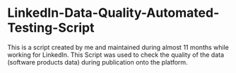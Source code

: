 # LinkedIn-Data-Quality-Automated-Testing-Script
This is a script created by me and maintained during almost 11 months while working for LinkedIn. This Script was used to check the quality of the data (software products data) during publication onto the platform.
